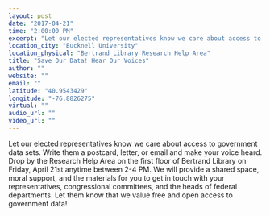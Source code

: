 ```yaml
---
layout: post
date: "2017-04-21"
time: "2:00:00 PM"
excerpt: "Let our elected representatives know we care about access to government data sets. Write them a postcard, letter, or email and make your ..."
location_city: "Bucknell University"
location_physical: "Bertrand Library Research Help Area"
title: "Save Our Data! Hear Our Voices"
author: ""
website: ""
email: ""
latitude: "40.9543429"
longitude: "-76.8826275"
virtual: ""
audio_url: ""
video_url: ""
---
```


Let our elected representatives know we care about access to government data sets. Write them a postcard, letter, or email and make your voice heard. Drop by the Research Help Area on the first floor of Bertrand Library on Friday, April 21st anytime between 2-4 PM.  We will provide a shared space, moral support, and the materials for you to get in touch with your representatives, congressional committees, and the heads of federal departments.  Let them know that we value free and open access to government data!
